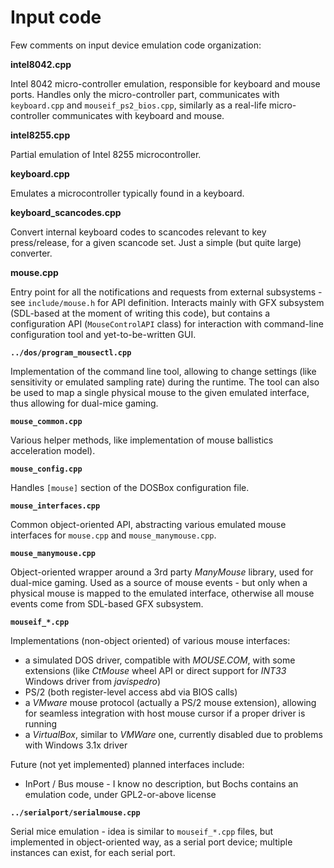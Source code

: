 # Input code

Few comments on input device emulation code organization:

**intel8042.cpp**

Intel 8042 micro-controller emulation, responsible for keyboard and mouse ports.
Handles only the micro-controller part, communicates with `keyboard.cpp` and
`mouseif_ps2_bios.cpp`, similarly as a real-life micro-controller communicates
with keyboard and mouse.

**intel8255.cpp**

Partial emulation of Intel 8255 microcontroller.

**keyboard.cpp**

Emulates a microcontroller typically found in a keyboard.

**keyboard_scancodes.cpp**

Convert internal keyboard codes to scancodes relevant to key press/release,
for a given scancode set. Just a simple (but quite large) converter.

**mouse.cpp**

Entry point for all the notifications and requests from external subsystems -
see `include/mouse.h` for API definition. Interacts mainly with GFX subsystem
(SDL-based at the moment of writing this code), but contains a configuration
API (`MouseControlAPI` class) for interaction with command-line configuration
tool and yet-to-be-written GUI.

**`../dos/program_mousectl.cpp`**

Implementation of the command line tool, allowing to change settings (like
sensitivity or emulated sampling rate) during the runtime. The tool can also
be used to map a single physical mouse to the given emulated interface, thus
allowing for dual-mice gaming.

**`mouse_common.cpp`**

Various helper methods, like implementation of mouse ballistics acceleration
model).

**`mouse_config.cpp`**

Handles `[mouse]` section of the DOSBox configuration file.

**`mouse_interfaces.cpp`**

Common object-oriented API, abstracting various emulated mouse interfaces for
`mouse.cpp` and `mouse_manymouse.cpp`.

**`mouse_manymouse.cpp`**

Object-oriented wrapper around a 3rd party _ManyMouse_ library, used for
dual-mice gaming. Used as a source of mouse events - but only when a physical
mouse is mapped to the emulated interface, otherwise all mouse events come
from SDL-based GFX subsystem.

**`mouseif_*.cpp`**

Implementations (non-object oriented) of various mouse interfaces:

- a simulated DOS driver, compatible with _MOUSE.COM_, with some extensions
(like _CtMouse_ wheel API or direct support for _INT33_ Windows driver from
_javispedro_) 
- PS/2 (both register-level access abd via BIOS calls)
- a _VMware_ mouse protocol (actually a PS/2 mouse extension), allowing for
seamless integration with host mouse cursor if a proper driver is running
- a _VirtualBox_, similar to  _VMWare_ one, currently disabled due to problems
with Windows 3.1x driver

Future (not yet implemented) planned interfaces include:

- InPort / Bus mouse - I know no description, but Bochs contains an emulation
code, under GPL2-or-above license

**`../serialport/serialmouse.cpp`**

Serial mice emulation - idea is similar to `mouseif_*.cpp` files, but
implemented in object-oriented way, as a serial port device; multiple
instances can exist, for each serial port.
